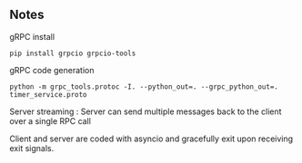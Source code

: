 ## Notes


gRPC install
```
pip install grpcio grpcio-tools
```

gRPC code generation
```
python -m grpc_tools.protoc -I. --python_out=. --grpc_python_out=. timer_service.proto
```

Server streaming : Server can send multiple messages back to the client over a single RPC call

Client and server are coded with asyncio and gracefully exit upon receiving exit signals.
